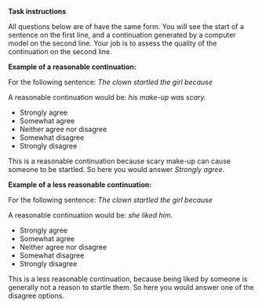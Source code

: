 **Task instructions**

All questions below are of have the same form. You will see the start of a sentence on the first line, and a continuation generated by a computer model on the second line. Your job is to assess the quality of the continuation on the second line.

**Example of a reasonable continuation:**

For the following sentence: *The clown startled the girl because*

A reasonable continuation would be: *his make-up was scary.*

* Strongly agree
* Somewhat agree
* Neither agree nor disagree
* Somewhat disagree
* Strongly disagree

This is a reasonable continuation because scary make-up can cause someone to be startled. So here you would answer *Strongly agree*. 

**Example of a less reasonable continuation:**

For the following sentence: *The clown startled the girl because*

A reasonable continuation would be: *she liked him.*

* Strongly agree
* Somewhat agree
* Neither agree nor disagree
* Somewhat disagree
* Strongly disagree

This is a less reasonable continuation, because being liked by someone is generally not a reason to startle them. So here you would answer one of the disagree options.